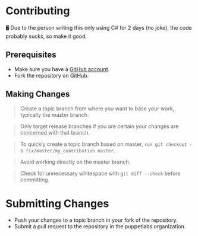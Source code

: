 # Contributing
🖥️ Due to the person writing this only using C# for 2 days (no joke), the code probably sucks, so make it good.

## Prerequisites
* Make sure you have a [GitHub account](https://github.com/join).
* Fork the repository on GitHub.

## Making Changes
>Create a topic branch from where you want to base your work, typically the master branch.

>Only target release branches if you are certain your changes are concerned with that branch.

>To quickly create a topic branch based on master, `run git checkout -b fix/master/my_contribution master`.

>Avoid working directly on the master branch.

>Check for unnecessary whitespace with `git diff --check` before committing.

# Submitting Changes
* Push your changes to a topic branch in your fork of the repository.
* Submit a pull request to the repository in the puppetlabs organization.
